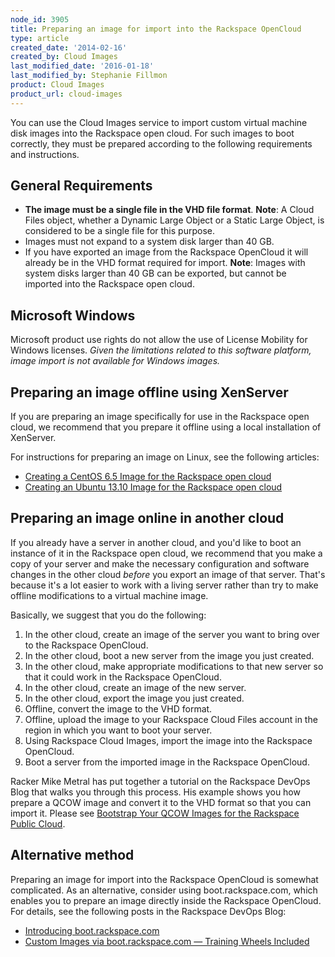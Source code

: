 ```yaml
---
node_id: 3905
title: Preparing an image for import into the Rackspace OpenCloud
type: article
created_date: '2014-02-16'
created_by: Cloud Images
last_modified_date: '2016-01-18'
last_modified_by: Stephanie Fillmon
product: Cloud Images
product_url: cloud-images
---
```


You can use the Cloud Images service to import custom virtual machine
disk images into the Rackspace open cloud. For such images to boot
correctly, they must be prepared according to the following requirements
and instructions.

General Requirements
--------------------

-   **The image must be a single file in the VHD file format**.
    **Note**: A Cloud Files object, whether a Dynamic Large Object or a
    Static Large Object, is considered to be a single file for
    this purpose.
-   Images must not expand to a system disk larger than 40 GB.
-   If you have exported an image from the Rackspace OpenCloud it will
    already be in the VHD format required for import.
    **Note**: Images with system disks larger than 40 GB can be
    exported, but cannot be imported into the Rackspace open cloud.

Microsoft Windows
-----------------

Microsoft product use rights do not allow the use of License Mobility
for Windows licenses. *Given the limitations related to this software
platform, image import is not available for Windows images.*

Preparing an image offline using XenServer
------------------------------------------

If you are preparing an image specifically for use in the Rackspace open
cloud, we recommend that you prepare it offline using a local
installation of XenServer.

For instructions for preparing an image on Linux, see the following
articles:

-   [Creating a CentOS 6.5 Image for the Rackspace open
    cloud](/how-to/creating-a-centos-65-image-for-the-rackspace-open-cloud "Creating a CentOS 6.5 Image for the Rackspace open cloud")
-   [Creating an Ubuntu 13.10 Image for the Rackspace open
    cloud](/how-to/creating-an-ubuntu-1310-image-for-the-rackspace-open-cloud-0 "Creating an Ubuntu 13.10 Image for the Rackspace open cloud")

Preparing an image online in another cloud
------------------------------------------

If you already have a server in another cloud, and you'd like to boot an
instance of it in the Rackspace open cloud, we recommend that you make a
copy of your server and make the necessary configuration and software
changes in the other cloud *before* you export an image of that server.
That's because it's a lot easier to work with a living server rather
than try to make offline modifications to a virtual machine image.

Basically, we suggest that you do the following:

1.  In the other cloud, create an image of the server you want to bring
    over to the Rackspace OpenCloud.
2.  In the other cloud, boot a new server from the image you
    just created.
3.  In the other cloud, make appropriate modifications to that new
    server so that it could work in the Rackspace OpenCloud.
4.  In the other cloud, create an image of the new server.
5.  In the other cloud, export the image you just created.
6.  Offline, convert the image to the VHD format.
7.  Offline, upload the image to your Rackspace Cloud Files account in
    the region in which you want to boot your server.
8.  Using Rackspace Cloud Images, import the image into the
    Rackspace OpenCloud.
9.  Boot a server from the imported image in the Rackspace OpenCloud.

Racker Mike Metral has put together a tutorial on the Rackspace DevOps
Blog that walks you through this process. His example shows you how
prepare a QCOW image and convert it to the VHD format so that you can
import it. Please see [Bootstrap Your QCOW Images for the Rackspace
Public
Cloud](https://developer.rackspace.com/blog/bootstrap-your-qcow-images-for-the-rackspace-public-cloud/).

Alternative method
------------------

Preparing an image for import into the Rackspace OpenCloud is somewhat
complicated. As an alternative, consider using boot.rackspace.com, which
enables you to prepare an image directly inside the Rackspace OpenCloud.
For details, see the following posts in the Rackspace DevOps Blog:

-   [Introducing
    boot.rackspace.com](http://developer.rackspace.com/blog/introducing-boot-dot-rackspace-dot-com.html)
-   [Custom Images via boot.rackspace.com &mdash; Training Wheels
    Included](http://developer.rackspace.com/blog/custom-images-via-boot-dot-rackspace-dot-com-training-wheels-included.html)


